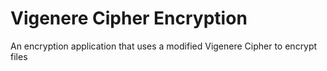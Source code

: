 # Vigenere Cipher Encryption
An encryption application that uses a modified Vigenere Cipher to encrypt files
